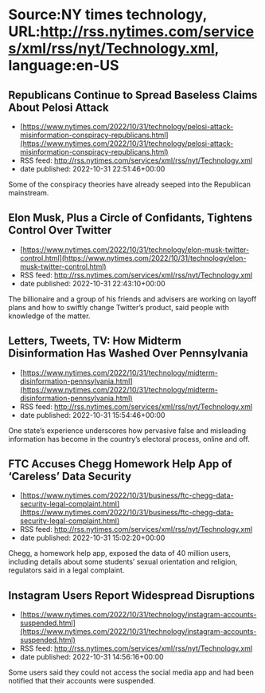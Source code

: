 # Source:NY times technology, URL:http://rss.nytimes.com/services/xml/rss/nyt/Technology.xml, language:en-US

## Republicans Continue to Spread Baseless Claims About Pelosi Attack
 - [https://www.nytimes.com/2022/10/31/technology/pelosi-attack-misinformation-conspiracy-republicans.html](https://www.nytimes.com/2022/10/31/technology/pelosi-attack-misinformation-conspiracy-republicans.html)
 - RSS feed: http://rss.nytimes.com/services/xml/rss/nyt/Technology.xml
 - date published: 2022-10-31 22:51:46+00:00

Some of the conspiracy theories have already seeped into the Republican mainstream.

## Elon Musk, Plus a Circle of Confidants, Tightens Control Over Twitter
 - [https://www.nytimes.com/2022/10/31/technology/elon-musk-twitter-control.html](https://www.nytimes.com/2022/10/31/technology/elon-musk-twitter-control.html)
 - RSS feed: http://rss.nytimes.com/services/xml/rss/nyt/Technology.xml
 - date published: 2022-10-31 22:43:10+00:00

The billionaire and a group of his friends and advisers are working on layoff plans and how to swiftly change Twitter’s product, said people with knowledge of the matter.

## Letters, Tweets, TV: How Midterm Disinformation Has Washed Over Pennsylvania
 - [https://www.nytimes.com/2022/10/31/technology/midterm-disinformation-pennsylvania.html](https://www.nytimes.com/2022/10/31/technology/midterm-disinformation-pennsylvania.html)
 - RSS feed: http://rss.nytimes.com/services/xml/rss/nyt/Technology.xml
 - date published: 2022-10-31 15:54:46+00:00

One state’s experience underscores how pervasive false and misleading information has become in the country’s electoral process, online and off.

## FTC Accuses Chegg Homework Help App of ‘Careless’ Data Security
 - [https://www.nytimes.com/2022/10/31/business/ftc-chegg-data-security-legal-complaint.html](https://www.nytimes.com/2022/10/31/business/ftc-chegg-data-security-legal-complaint.html)
 - RSS feed: http://rss.nytimes.com/services/xml/rss/nyt/Technology.xml
 - date published: 2022-10-31 15:02:20+00:00

Chegg, a homework help app, exposed the data of 40 million users, including details about some students’ sexual orientation and religion, regulators said in a legal complaint.

## Instagram Users Report Widespread Disruptions
 - [https://www.nytimes.com/2022/10/31/technology/instagram-accounts-suspended.html](https://www.nytimes.com/2022/10/31/technology/instagram-accounts-suspended.html)
 - RSS feed: http://rss.nytimes.com/services/xml/rss/nyt/Technology.xml
 - date published: 2022-10-31 14:56:16+00:00

Some users said they could not access the social media app and had been notified that their accounts were suspended.

